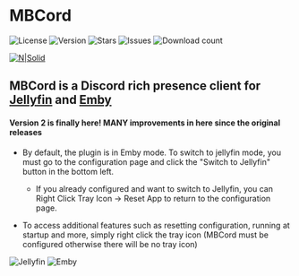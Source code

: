 # MBCord

![License](https://badgen.net/github/license/oonqt/MBCord) ![Version](https://badgen.net/github/release/oonqt/MBCord) ![Stars](https://badgen.net/github/stars/oonqt/MBCord) ![Issues](https://badgen.net/github/open-issues/oonqt/MBCord) ![Download count](https://badgen.net/github/assets-dl/oonqt/MBCord) 

[![N|Solid](https://i.memester.xyz/u/jbr.png)](https://electronjs.org/)

## MBCord is a Discord rich presence client for [Jellyfin](https://jellyfin.org) and [Emby](https://emby.media/)

#### Version 2 is finally here! MANY improvements in here since the original releases

- By default, the plugin is in Emby mode. To switch to jellyfin mode, you must go to the configuration page and click the "Switch to Jellyfin" button in the bottom left.   
    - If you already configured and want to switch to Jellyfin, you can Right Click Tray Icon -> Reset App to return to the configuration page.

- To access additional features such as resetting configuration, running at startup and more, simply right click the tray icon (MBCord must be configured otherwise there will be no tray icon)

![Jellyfin](https://i.memester.xyz/u/3k0.png)
![Emby](https://i.memester.xyz/u/7vt.png)